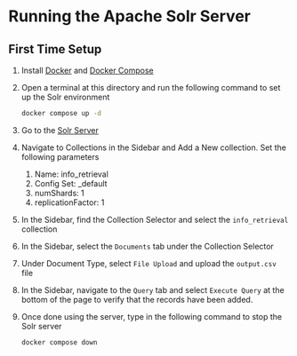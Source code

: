 # Running the Apache Solr Server

## First Time Setup

1. Install [Docker](https://docs.docker.com/get-docker/) and [Docker Compose](https://docs.docker.com/compose/install/)
2. Open a terminal at this directory and run the following command to set up the Solr environment

    ```bash
    docker compose up -d
    ```

3. Go to the [Solr Server](http://localhost:8983)
4. Navigate to Collections in the Sidebar and Add a New collection. Set the following parameters
   1. Name: info_retrieval
   2. Config Set: _default
   3. numShards: 1
   4. replicationFactor: 1
5. In the Sidebar, find the Collection Selector and select the `info_retrieval` collection
6. In the Sidebar, select the `Documents` tab under the Collection Selector
7. Under Document Type, select `File Upload` and upload the `output.csv` file
8. In the Sidebar, navigate to the `Query` tab and select `Execute Query` at the bottom of the page to verify that the records have been added.
9. Once done using the server, type in the following command to stop the Solr server

    ```bash
    docker compose down
    ```
